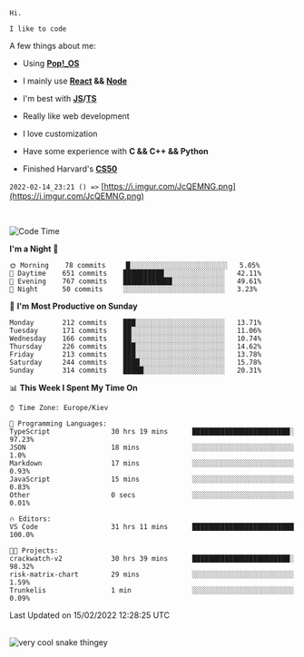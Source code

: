 ```
Hi.

I like to code
```

A few things about me:

-   Using **[Pop!\_OS](https://pop.system76.com/)**

-   I mainly use **[React](https://reactjs.org/) && [Node](https://nodejs.org/en/)**

-   I'm best with **[JS](https://www.javascript.com/)/[TS](https://www.typescriptlang.org/)**

-   Really like web development

-   I love customization

-   Have some experience with **C && C++ && Python**

-   Finished Harvard's **[CS50](https://cs50.harvard.edu)**

`2022-02-14_23:21 () =>` [https://i.imgur.com/JcQEMNG.png](https://i.imgur.com/JcQEMNG.png)

<br>

<!--START_SECTION:waka-->
![Code Time](http://img.shields.io/badge/Code%20Time-354%20hrs%203%20mins-blue)

**I'm a Night 🦉** 

```text
🌞 Morning    78 commits     █░░░░░░░░░░░░░░░░░░░░░░░░   5.05% 
🌆 Daytime    651 commits    ██████████░░░░░░░░░░░░░░░   42.11% 
🌃 Evening    767 commits    ████████████░░░░░░░░░░░░░   49.61% 
🌙 Night      50 commits     ░░░░░░░░░░░░░░░░░░░░░░░░░   3.23%

```
📅 **I'm Most Productive on Sunday** 

```text
Monday       212 commits    ███░░░░░░░░░░░░░░░░░░░░░░   13.71% 
Tuesday      171 commits    ██░░░░░░░░░░░░░░░░░░░░░░░   11.06% 
Wednesday    166 commits    ██░░░░░░░░░░░░░░░░░░░░░░░   10.74% 
Thursday     226 commits    ███░░░░░░░░░░░░░░░░░░░░░░   14.62% 
Friday       213 commits    ███░░░░░░░░░░░░░░░░░░░░░░   13.78% 
Saturday     244 commits    ████░░░░░░░░░░░░░░░░░░░░░   15.78% 
Sunday       314 commits    █████░░░░░░░░░░░░░░░░░░░░   20.31%

```


📊 **This Week I Spent My Time On** 

```text
⌚︎ Time Zone: Europe/Kiev

💬 Programming Languages: 
TypeScript               30 hrs 19 mins      ████████████████████████░   97.23% 
JSON                     18 mins             ░░░░░░░░░░░░░░░░░░░░░░░░░   1.0% 
Markdown                 17 mins             ░░░░░░░░░░░░░░░░░░░░░░░░░   0.93% 
JavaScript               15 mins             ░░░░░░░░░░░░░░░░░░░░░░░░░   0.83% 
Other                    0 secs              ░░░░░░░░░░░░░░░░░░░░░░░░░   0.01%

🔥 Editors: 
VS Code                  31 hrs 11 mins      █████████████████████████   100.0%

🐱‍💻 Projects: 
crackwatch-v2            30 hrs 39 mins      ████████████████████████░   98.32% 
risk-matrix-chart        29 mins             ░░░░░░░░░░░░░░░░░░░░░░░░░   1.59% 
Trunkelis                1 min               ░░░░░░░░░░░░░░░░░░░░░░░░░   0.09%

```


 Last Updated on 15/02/2022 12:28:25 UTC
<!--END_SECTION:waka-->

<br>

<img title="" src="https://raw.githubusercontent.com/Trunkelis/Trunkelis/output/github-contribution-grid-snake.svg" alt="very cool snake thingey" data-align="left">
